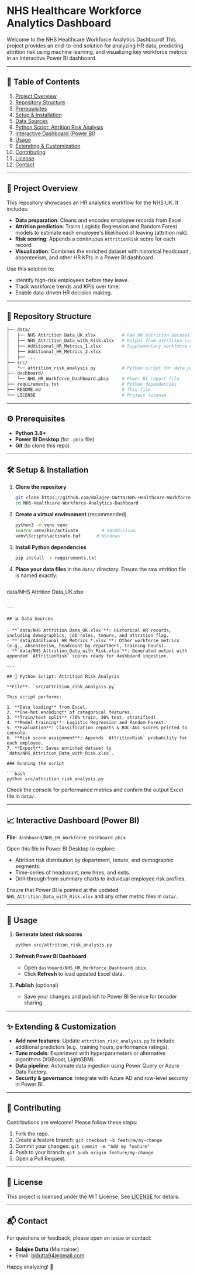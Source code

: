 
# NHS Healthcare Workforce Analytics Dashboard

Welcome to the NHS Healthcare Workforce Analytics Dashboard! This project provides an end-to-end solution for analyzing HR data, predicting attrition risk using machine learning, and visualizing key workforce metrics in an interactive Power BI dashboard.

---

## 📖 Table of Contents

1. [Project Overview](#project-overview)
2. [Repository Structure](#repository-structure)
3. [Prerequisites](#prerequisites)
4. [Setup & Installation](#setup--installation)
5. [Data Sources](#data-sources)
6. [Python Script: Attrition Risk Analysis](#python-script-attrition-risk-analysis)
7. [Interactive Dashboard (Power BI)](#interactive-dashboard-power-bi)
8. [Usage](#usage)
9. [Extending & Customization](#extending--customization)
10. [Contributing](#contributing)
11. [License](#license)
12. [Contact](#contact)

---

## 🚀 Project Overview

This repository showcases an HR analytics workflow for the NHS UK. It includes:

* **Data preparation**: Cleans and encodes employee records from Excel.
* **Attrition prediction**: Trains Logistic Regression and Random Forest models to estimate each employee's likelihood of leaving (attrition risk).
* **Risk scoring**: Appends a continuous `AttritionRisk` score for each record.
* **Visualization**: Combines the enriched dataset with historical headcount, absenteeism, and other HR KPIs in a Power BI dashboard.

Use this solution to:

* Identify high-risk employees before they leave.
* Track workforce trends and KPIs over time.
* Enable data-driven HR decision making.

---

## 📂 Repository Structure

```bash
├── data/
│   ├── NHS Attrition Data_UK.xlsx          # Raw HR attrition dataset
│   ├── NHS_Attrition_Data_with_Risk.xlsx   # Output from attrition script
│   ├── Additional_HR_Metrics_1.xlsx        # Supplementary workforce metrics
│   ├── Additional_HR_Metrics_2.xlsx
│   ├── ...
├── src/
│   └── attrition_risk_analysis.py          # Python script for data prep & modeling
├── dashboard/
│   └── NHS_HR_Workforce_Dashboard.pbix     # Power BI report file
├── requirements.txt                        # Python dependencies
├── README.md                               # This file
└── LICENSE                                 # Project license
```

---

## ⚙️ Prerequisites

* **Python 3.8+**
* **Power BI Desktop** (for `.pbix` file)
* **Git** (to clone this repo)

---

## 🛠️ Setup & Installation

1. **Clone the repository**

   ```bash
   git clone https://github.com/Balajee-Dutta/NHS-Healthcare-Workforce-Analytics-Dashboard.git
   cd NHS-Healthcare-Workforce-Analytics-Dashboard
   ```

2. **Create a virtual environment** (recommended)

   ```bash
   python3 -m venv venv
   source venv/bin/activate         # macOS/Linux
   venv\Scripts\activate.bat      # Windows
   ```

3. **Install Python dependencies**

   ```bash
   pip install -r requirements.txt
   ```

4. **Place your data files** in the `data/` directory. Ensure the raw attrition file is named exactly:

   ```
   ```

data/NHS Attrition Data\_UK.xlsx

````

---

## 📊 Data Sources

- **`data/NHS Attrition Data_UK.xlsx`**: Historical HR records, including demographics, job roles, tenure, and attrition flag.
- **`data/Additional_HR_Metrics_*.xlsx`**: Other workforce metrics (e.g., absenteeism, headcount by department, training hours).
- **`data/NHS_Attrition_Data_with_Risk.xlsx`**: Generated output with appended `AttritionRisk` scores ready for dashboard ingestion.

---

## 🐍 Python Script: Attrition Risk Analysis

**File**: `src/attrition_risk_analysis.py`

This script performs:

1. **Data loading** from Excel.
2. **One-hot encoding** of categorical features.
3. **Train/test split** (70% train, 30% test, stratified).
4. **Model training**: Logistic Regression and Random Forest.
5. **Evaluation**: Classification reports & ROC-AUC scores printed to console.
6. **Risk score assignment**: Appends `AttritionRisk` probability for each employee.
7. **Export**: Saves enriched dataset to `data/NHS_Attrition_Data_with_Risk.xlsx`.

### Running the script

```bash
python src/attrition_risk_analysis.py
````

Check the console for performance metrics and confirm the output Excel file in `data/`.

---

## 📈 Interactive Dashboard (Power BI)

**File**: `dashboard/NHS_HR_Workforce_Dashboard.pbix`

Open this file in Power BI Desktop to explore:

* Attrition risk distribution by department, tenure, and demographic segments.
* Time-series of headcount, new hires, and exits.
* Drill-through from summary charts to individual employee risk profiles.

Ensure that Power BI is pointed at the updated `NHS_Attrition_Data_with_Risk.xlsx` and any other metric files in `data/`.

---

## 🔧 Usage

1. **Generate latest risk scores**

   ```bash
   python src/attrition_risk_analysis.py
   ```
2. **Refresh Power BI Dashboard**

   * Open `dashboard/NHS_HR_Workforce_Dashboard.pbix`.
   * Click **Refresh** to load updated Excel data.
3. **Publish** (optional)

   * Save your changes and publish to Power BI Service for broader sharing.

---

## ✨ Extending & Customization

* **Add new features**: Update `attrition_risk_analysis.py` to include additional predictors (e.g., training hours, performance ratings).
* **Tune models**: Experiment with hyperparameters or alternative algorithms (XGBoost, LightGBM).
* **Data pipeline**: Automate data ingestion using Power Query or Azure Data Factory.
* **Security & governance**: Integrate with Azure AD and row-level security in Power BI.

---

## 🤝 Contributing

Contributions are welcome! Please follow these steps:

1. Fork the repo.
2. Create a feature branch: `git checkout -b feature/my-change`
3. Commit your changes: `git commit -m "Add my feature"`
4. Push to your branch: `git push origin feature/my-change`
5. Open a Pull Request.

---

## 📄 License

This project is licensed under the MIT License. See [LICENSE](LICENSE) for details.

---

## 📬 Contact

For questions or feedback, please open an issue or contact:

* **Balajee Dutta** (Maintainer)
* Email: [bldutta94@gmail.com](mailto:bldutta94@gmail.com)

Happy analyzing! 🎉
